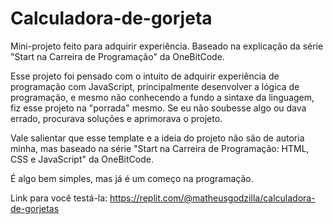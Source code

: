 # Calculadora-de-gorjeta
Mini-projeto feito para adquirir experiência. Baseado na explicação da série "Start na Carreira de Programação" da OneBitCode.

Esse projeto foi pensado com o intuito de adquirir experiência de programação com JavaScript, principalmente desenvolver a lógica de programação, e mesmo não conhecendo a fundo a sintaxe da linguagem, fiz esse projeto na "porrada" mesmo. Se eu não soubesse algo ou dava errado, procurava soluções e aprimorava o projeto.

Vale salientar que esse template e a ideia do projeto não são de autoria minha, mas baseado na série "Start na Carreira de Programação: HTML, CSS e JavaScript" da OneBitCode.

É algo bem simples, mas já é um começo na programação.

Link para você testá-la: https://replit.com/@matheusgodzilla/calculadora-de-gorjetas
